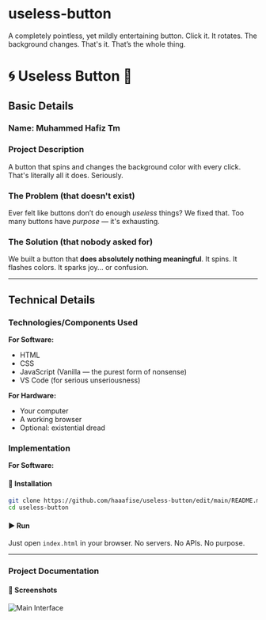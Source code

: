 # useless-button
A completely pointless, yet mildly entertaining button. Click it. It rotates. The background changes. That's it. That’s the whole thing.

# 🌀 Useless Button 🎯

## Basic Details

### Name: Muhammed Hafiz Tm

### Project Description

A button that spins and changes the background color with every click.
That's literally all it does. Seriously.

### The Problem (that doesn't exist)

Ever felt like buttons don’t do enough *useless* things?
We fixed that. Too many buttons have *purpose* — it's exhausting.

### The Solution (that nobody asked for)

We built a button that **does absolutely nothing meaningful**.
It spins. It flashes colors. It sparks joy... or confusion.

---

## Technical Details

### Technologies/Components Used

**For Software:**

* HTML
* CSS
* JavaScript (Vanilla — the purest form of nonsense)
* VS Code (for serious unseriousness)

**For Hardware:**

* Your computer
* A working browser
* Optional: existential dread

### Implementation

**For Software:**

#### 🔧 Installation

```bash
git clone https://github.com/haaafise/useless-button/edit/main/README.md
cd useless-button
```

#### ▶️ Run

Just open `index.html` in your browser.
No servers. No APIs. No purpose.

---

### Project Documentation

#### 📸 Screenshots

![Main Interface](https://drive.google.com/file/d/1VF9PZxwgG6C4UKv7ZSa0NpLOI_lj4pRg/view?pli=1)
